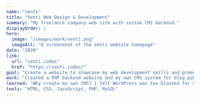 ```yaml
---
name: "venti"
title: "Venti Web Design & Development"
summary: "My freelance company web site with custom CMS backend."
displayOrder: 1
hero:
  image: "/images/work/venti.png"
  imageAlt: "A screenshot of the Venti website homepage"
date: "2020"
link:
  url: "venti.codes"
  href: "https://venti.codes/"
goal: "Create a website to showcase my web development skills and promote my freelance business."
work: "Created a PHP backend website and my own CMS system for blog publishing."
learned: "Why create my own CMS? I felt WordPress was too bloated for my needs and I wanted to dive into database design and implementation. Using a MySQL database I created a CMS for publishing blogs. Better understood SEO for this site including using keywords and implementing accessibility best practices."
tools: "HTML, CSS, JavaScript, PHP, MySQL"
---
```

